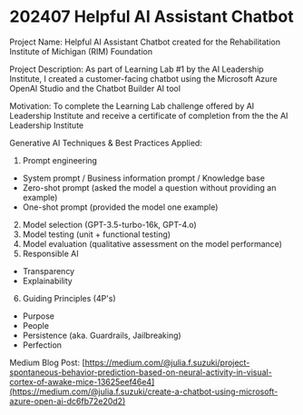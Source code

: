 # 202407 Helpful AI Assistant Chatbot

Project Name: Helpful AI Assistant Chatbot created for the Rehabilitation Institute of Michigan (RIM) Foundation

Project Description: As part of Learning Lab #1 by the AI Leadership Institute, I created a customer-facing chatbot using the Microsoft Azure OpenAI Studio and the Chatbot Builder AI tool 

Motivation: To complete the Learning Lab challenge offered by AI Leadership Institute and receive a certificate of completion from the the AI Leadership Institute

Generative AI Techniques & Best Practices Applied:
1. Prompt engineering
  - System prompt / Business information prompt / Knowledge base
  - Zero-shot prompt (asked the model a question without providing an example)
  - One-shot prompt (provided the model one example)
2. Model selection (GPT-3.5-turbo-16k, GPT-4.o)
3. Model testing (unit + functional testing)
4. Model evaluation (qualitative assessment on the model performance)
5. Responsible AI
  - Transparency
  - Explainability
6. Guiding Principles (4P's)
  - Purpose
  - People
  - Persistence (aka. Guardrails, Jailbreaking)
  - Perfection

Medium Blog Post:
[https://medium.com/@julia.f.suzuki/project-spontaneous-behavior-prediction-based-on-neural-activity-in-visual-cortex-of-awake-mice-13625eef46e4](https://medium.com/@julia.f.suzuki/create-a-chatbot-using-microsoft-azure-open-ai-dc6fb72e20d2)
